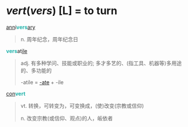 # _vert_(_vers_) [L] = to turn

[ann](_ann_.md)i<b style="color: #20B2AA;">vers</b>[ary](-ary.md)
> n. 周年纪念，周年纪念日

<b style="color: #20B2AA;">vers</b>at[ile](-ile.md)
> adj. 有多种学问、技能或职业的; 多才多艺的、(指工具、机器等)多用途的、多功能的
>
> -atile = [-ate](-ate.md) + -ile

[con](com-.md)<b style="color: #20B2AA;">vert</b>
> vt. 转换，可转变为，可变换成，(使)改变(宗教或信仰)
>
> n. 改变宗教(或信仰、观点)的人，皈依者